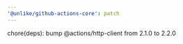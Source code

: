 ```yaml
---
'@unlike/github-actions-core': patch
---
```


chore(deps): bump @actions/http-client from 2.1.0 to 2.2.0
